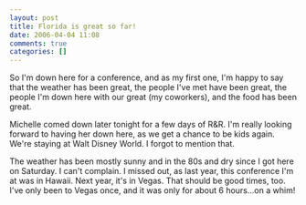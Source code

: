 ```yaml
---
layout: post
title: Florida is great so far!
date: 2006-04-04 11:08
comments: true
categories: []
---
```

So I'm down here for a conference, and as my first one, I'm happy to say that the weather has been great, the people I've met have been great, the people I'm down here with our great (my coworkers), and the food has been great.

Michelle comed down later tonight for a few days of R&R. I'm really looking forward to having her down here, as we get a chance to be kids again. We're staying at Walt Disney World. I forgot to mention that.

The weather has been mostly sunny and in the 80s and dry since I got here on Saturday. I can't complain. I missed out, as last year, this conference I'm at was in Hawaii. Next year, it's in Vegas. That should be good times, too. I've only been to Vegas once, and it was only for about 6 hours...on a whim!

